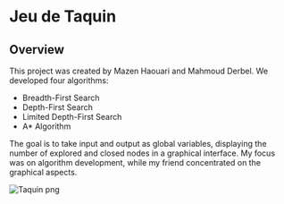 # Jeu de Taquin
## Overview

This project was created by Mazen Haouari and Mahmoud Derbel. We developed four algorithms:
* Breadth-First Search
* Depth-First Search
* Limited Depth-First Search
* A* Algorithm

The goal is to take input and output as global variables, displaying the number of explored and closed nodes in a graphical interface.
My focus was on algorithm development, while my friend concentrated on the graphical aspects.



![Taquin png](https://github.com/user-attachments/assets/a6a0bbf3-0919-4373-893f-1e46cfe72500)
